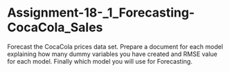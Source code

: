 # Assignment-18-_1_Forecasting-CocaCola_Sales
Forecast the CocaCola prices data set. Prepare a document for each model explaining  how many dummy variables you have created and RMSE value for each model. Finally which model you will use for  Forecasting.
